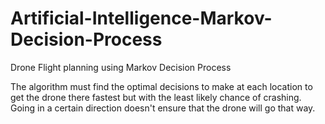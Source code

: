 # Artificial-Intelligence-Markov-Decision-Process
Drone Flight planning using Markov Decision Process

The algorithm must find the optimal decisions to make at each location to get the drone there fastest but with the least likely chance of crashing. Going in a certain direction doesn't ensure that the drone will go that way.
